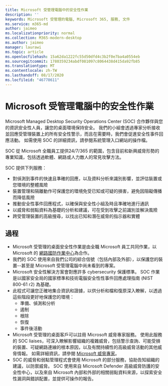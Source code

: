 ```yaml
---
title: Microsoft 受管理電腦中的安全性作業
description: ''
keywords: Microsoft 受管理的電腦, Microsoft 365, 服務, 文件
ms.service: m365-md
author: jaimeo
ms.localizationpriority: normal
ms.collection: M365-modern-desktop
ms.author: jaimeo
manager: laurawi
ms.topic: article
ms.openlocfilehash: 15a62da1222fc55d50dfd4c3b2f0e7ba4a0554eb
ms.sourcegitcommit: 1780359234abdf081097c8064438d415da92fb85
ms.translationtype: MT
ms.contentlocale: zh-TW
ms.lasthandoff: 08/17/2020
ms.locfileid: "46778611"
---
```

# <a name="security-operations-in-microsoft-managed-desktop"></a>Microsoft 受管理電腦中的安全性作業

Microsoft Managed Desktop Security Operations Center (SOC) 合作夥伴與您的資訊安全性人員，讓您的桌面環境保持安全。 我們的小組會透過專家分析接收並回應受管理裝置上的所有安全性警示，而且在需要時，我們會促進安全性事件回應活動。 如需使用 SOC 的詳細資訊，請參閱系統管理入口網站的操作檔。

SOC 從 Microsoft 全職員工提供24/7/365 的範圍，包含目前和新興威脅形勢的專業知識，包括透過軟體、網路或人力敵人的常見攻擊方法。

SOC 提供下列服務：
- 對偵測到事件的快速且準確的回應，以及資料分析來識別影響，並評估裝置或您環境的整體風險
- 裝置管理和隔離動作可保護您的環境免受已知或可疑的損害，避免因阻礙傳播而降低風險
- 推動安全性事件回應程式，以確保與安全性小組及時且準確地進行通訊
- 以威脅和弱點資料為基礎的分析和建議，可在受到攻擊之前識別並解決風險
- 跨受管理裝置的高級搜尋，以找出已知和潛在威脅的指示器和實體

## <a name="processes"></a>過程

- Microsoft 受管理的桌面安全性作業是由全職 Microsoft 員工共同作業，以 Microsoft 的 [網路國防作業中心](https://www.microsoft.com/msrc/cdoc)為合作。 
- 我們的 SOC 使用來自我們公司的綜合信號（包括內部及外部），以保護您的裝置--甚至是 Microsoft 受管理電腦中尚未看到的專案。
- Microsoft 安全性解決方案會對應許多 cybersecurity 保護標準。 SOC 作業是以國家安全局的國家標準和技術電腦安全性性事件回應處理指南 (NIST 800-61 r2) 為基礎。
- 此程式可讓您正確地集合資訊和證據，以供分析和檔和復原深入瞭解，以透過這些階段更好地保護您的環境：
    - 準備、偵測和分析
    - 遏制
    - 根除
    - 恢復
    - 事件後活動
- Microsoft 受管理的桌面客戶可以註冊 Microsoft 威脅專家服務。 使用此服務的 SOC liaises，可深入瞭解影響組織的複雜威脅，包括警示查詢、可能受損的裝置、可疑網路連線的根本原因，以及有關持續性的高級威脅活動的其他威脅情報。 如需詳細資訊，請參閱 [Microsoft 威脅專家](https://docs.microsoft.com/windows/security/threat-protection/microsoft-defender-atp/microsoft-threat-experts)。
- SOC 的威脅和弱點管理程式會使用 Microsoft 的部分服務，協助告知組織的建議，以防禦威脅。 SOC 使用來自 Microsoft Defender 高級威脅防護的安全性中心，以及來自 Microsoft 內部和外部的相關弱點資料來源，以探索安全性漏洞與錯誤配置，並提供可操作的報告。
